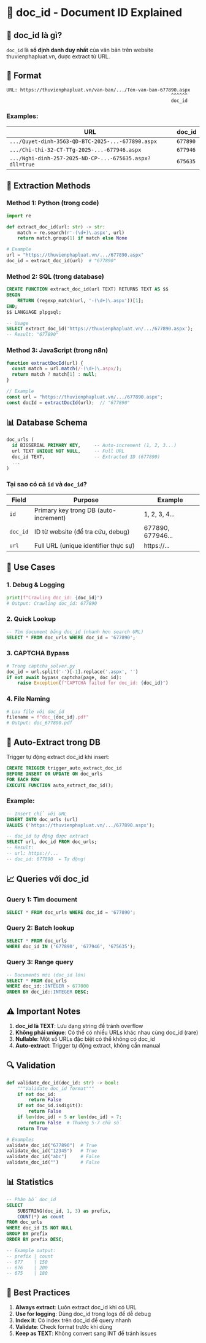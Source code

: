 # 🔢 doc_id - Document ID Explained

## 🎯 doc_id là gì?

`doc_id` là **số định danh duy nhất** của văn bản trên website thuvienphapluat.vn, được extract từ URL.

## 📝 Format

```
URL: https://thuvienphapluat.vn/van-ban/.../Ten-van-ban-677890.aspx
                                                            ^^^^^^
                                                            doc_id
```

### Examples:

| URL | doc_id |
|-----|--------|
| `.../Quyet-dinh-3563-QD-BTC-2025-...-677890.aspx` | `677890` |
| `.../Chi-thi-32-CT-TTg-2025-...-677946.aspx` | `677946` |
| `.../Nghi-dinh-257-2025-ND-CP-...-675635.aspx?dll=true` | `675635` |

## 🔧 Extraction Methods

### Method 1: Python (trong code)
```python
import re

def extract_doc_id(url: str) -> str:
    match = re.search(r'-(\d+)\.aspx', url)
    return match.group(1) if match else None

# Example
url = "https://thuvienphapluat.vn/.../677890.aspx"
doc_id = extract_doc_id(url)  # "677890"
```

### Method 2: SQL (trong database)
```sql
CREATE FUNCTION extract_doc_id(url TEXT) RETURNS TEXT AS $$
BEGIN
    RETURN (regexp_match(url, '-(\d+)\.aspx'))[1];
END;
$$ LANGUAGE plpgsql;

-- Usage
SELECT extract_doc_id('https://thuvienphapluat.vn/.../677890.aspx');
-- Result: "677890"
```

### Method 3: JavaScript (trong n8n)
```javascript
function extractDocId(url) {
  const match = url.match(/-(\d+)\.aspx/);
  return match ? match[1] : null;
}

// Example
const url = "https://thuvienphapluat.vn/.../677890.aspx";
const docId = extractDocId(url);  // "677890"
```

## 📊 Database Schema

```sql
doc_urls (
  id BIGSERIAL PRIMARY KEY,     -- Auto-increment (1, 2, 3...)
  url TEXT UNIQUE NOT NULL,     -- Full URL
  doc_id TEXT,                  -- Extracted ID (677890)
  ...
)
```

### Tại sao có cả `id` và `doc_id`?

| Field | Purpose | Example |
|-------|---------|---------|
| `id` | Primary key trong DB (auto-increment) | 1, 2, 3, 4... |
| `doc_id` | ID từ website (để tra cứu, debug) | 677890, 677946... |
| `url` | Full URL (unique identifier thực sự) | https://... |

## 🎯 Use Cases

### 1. Debug & Logging
```python
print(f"Crawling doc_id: {doc_id}")
# Output: Crawling doc_id: 677890
```

### 2. Quick Lookup
```sql
-- Tìm document bằng doc_id (nhanh hơn search URL)
SELECT * FROM doc_urls WHERE doc_id = '677890';
```

### 3. CAPTCHA Bypass
```python
# Trong captcha_solver.py
doc_id = url.split('-')[-1].replace('.aspx', '')
if not await bypass_captcha(page, doc_id):
    raise Exception(f"CAPTCHA failed for doc_id: {doc_id}")
```

### 4. File Naming
```python
# Lưu file với doc_id
filename = f"doc_{doc_id}.pdf"
# Output: doc_677890.pdf
```

## 🔄 Auto-Extract trong DB

Trigger tự động extract doc_id khi insert:

```sql
CREATE TRIGGER trigger_auto_extract_doc_id
BEFORE INSERT OR UPDATE ON doc_urls
FOR EACH ROW
EXECUTE FUNCTION auto_extract_doc_id();
```

### Example:
```sql
-- Insert chỉ với URL
INSERT INTO doc_urls (url) 
VALUES ('https://thuvienphapluat.vn/.../677890.aspx');

-- doc_id tự động được extract
SELECT url, doc_id FROM doc_urls;
-- Result: 
-- url: https://...
-- doc_id: 677890  ← Tự động!
```

## 📈 Queries với doc_id

### Query 1: Tìm document
```sql
SELECT * FROM doc_urls WHERE doc_id = '677890';
```

### Query 2: Batch lookup
```sql
SELECT * FROM doc_urls 
WHERE doc_id IN ('677890', '677946', '675635');
```

### Query 3: Range query
```sql
-- Documents mới (doc_id lớn)
SELECT * FROM doc_urls 
WHERE doc_id::INTEGER > 677000
ORDER BY doc_id::INTEGER DESC;
```

## ⚠️ Important Notes

1. **doc_id là TEXT**: Lưu dạng string để tránh overflow
2. **Không phải unique**: Có thể có nhiều URLs khác nhau cùng doc_id (rare)
3. **Nullable**: Một số URLs đặc biệt có thể không có doc_id
4. **Auto-extract**: Trigger tự động extract, không cần manual

## 🔍 Validation

```python
def validate_doc_id(doc_id: str) -> bool:
    """Validate doc_id format"""
    if not doc_id:
        return False
    if not doc_id.isdigit():
        return False
    if len(doc_id) < 5 or len(doc_id) > 7:
        return False  # Thường 5-7 chữ số
    return True

# Examples
validate_doc_id("677890")  # True
validate_doc_id("12345")   # True
validate_doc_id("abc")     # False
validate_doc_id("")        # False
```

## 📊 Statistics

```sql
-- Phân bố doc_id
SELECT 
    SUBSTRING(doc_id, 1, 3) as prefix,
    COUNT(*) as count
FROM doc_urls
WHERE doc_id IS NOT NULL
GROUP BY prefix
ORDER BY prefix DESC;

-- Example output:
-- prefix | count
-- 677    | 150
-- 676    | 200
-- 675    | 180
```

## 🎯 Best Practices

1. **Always extract**: Luôn extract doc_id khi có URL
2. **Use for logging**: Dùng doc_id trong logs để dễ debug
3. **Index it**: Có index trên doc_id để query nhanh
4. **Validate**: Check format trước khi dùng
5. **Keep as TEXT**: Không convert sang INT để tránh issues
